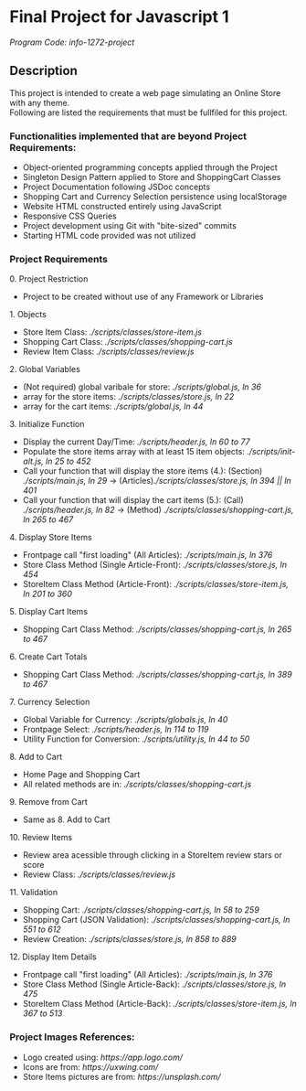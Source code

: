 # Final Project for Javascript 1

<em>Program Code: info-1272-project</em>

<h2>Description</h2>
<p>This project is intended to create a web page simulating an Online Store with any theme.<br>
Following are listed the requirements that must be fullfiled for this project.</p>

<h3>Functionalities implemented that are beyond Project Requirements:</h3>
 <ul>
    <li>Object-oriented programming concepts applied through the Project</li>
    <li>Singleton Design Pattern applied to Store and ShoppingCart Classes</li>
    <li>Project Documentation following JSDoc concepts</li>
    <li>Shopping Cart and Currency Selection persistence using localStorage</li>
    <li>Website HTML constructed entirely using JavaScript</li>
    <li>Responsive CSS Queries</li>
    <li>Project development using Git with "bite-sized" commits</li>
    <li>Starting HTML code provided was not utilized</li>
</ul>

<h3>Project Requirements</h3> 
0. Project Restriction
<ul>
    <li>Project to be created without use of any Framework or Libraries</li>
</ul>
1. Objects
<ul>
    <li>Store Item Class: <em>./scripts/classes/store-item.js</em></li>
    <li>Shopping Cart Class: <em>./scripts/classes/shopping-cart.js</em></li>
    <li>Review Item Class: <em>./scripts/classes/review.js</em></li>
</ul>
2. Global Variables
<ul>
    <li>(Not required) global varibale for store: <em>./scripts/global.js, ln 36</em></li>
    <li>array for the store items: <em>./scripts/classes/store.js, ln 22</em></li>
    <li>array for the cart items: <em>./scripts/global.js, ln 44</em></li>
</ul>
3. Initialize Function
<ul>
    <li>Display the current Day/Time: <em>./scripts/header.js, ln 60 to 77</em></li>
    <li>Populate the store items array with at least 15 item objects: <em>./scripts/init-alt.js, ln 25 to 452</em></li>
    <li>Call your function that will display the store items (4.): (Section) <em>./scripts/main.js, ln 29</em> -> (Articles)<em>./scripts/classes/store.js, ln 394 || ln 401</em></li>
    <li>Call your function that will display the cart items (5.): (Call) <em>./scripts/header.js, ln 82</em> -> (Method) <em>./scripts/classes/shopping-cart.js, ln 265 to 467</em></li>
</ul>
4. Display Store Items 
<ul>
    <li>Frontpage call "first loading" (All Articles): <em>./scripts/main.js, ln 376</em></li>
    <li>Store Class Method (Single Article-Front): <em>./scripts/classes/store.js, ln 454</em></li>
    <li>StoreItem Class Method (Article-Front): <em>./scripts/classes/store-item.js, ln 201 to 360</em></li>
</ul>
5. Display Cart Items
<ul>
    <li>Shopping Cart Class Method: <em>./scripts/classes/shopping-cart.js, ln 265 to 467</em></li>
</ul>
6. Create Cart Totals
<ul>
    <li>Shopping Cart Class Method: <em>./scripts/classes/shopping-cart.js, ln 389 to 467</em></li>
</ul>
7. Currency Selection
<ul>
    <li>Global Variable for Currency: <em>./scripts/globals.js, ln 40</em></li>
    <li>Frontpage Select: <em>./scripts/header.js, ln 114 to 119</em></li>
    <li>Utility Function for Conversion: <em>./scripts/utility.js, ln 44 to 50</em></li>
</ul>
8. Add to Cart
<ul>
    <li>Home Page and Shopping Cart</li>
    <li>All related methods are in: <em>./scripts/classes/shopping-cart.js</em></li>
</ul>
9. Remove from Cart
<ul>
    <li>Same as 8. Add to Cart</li>
</ul>
10. Review Items
<ul>
    <li>Review area acessible through clicking in a StoreItem review stars or score</li>
    <li>Review Class: <em>./scripts/classes/review.js</em></li>
</ul>
11. Validation
<ul>
    <li>Shopping Cart: <em>./scripts/classes/shopping-cart.js, ln 58 to 259</em></li>
    <li>Shopping Cart (JSON Validation): <em>./scripts/classes/shopping-cart.js, ln 551 to 612</em></li>
    <li>Review Creation: <em>./scripts/classes/store.js, ln 858 to 889</em></li>
</ul>
12. Display Item Details
<ul>
    <li>Frontpage call "first loading" (All Articles): <em>./scripts/main.js, ln 376</em></li>
    <li>Store Class Method (Single Article-Back): <em>./scripts/classes/store.js, ln 475</em></li>
    <li>StoreItem Class Method (Article-Back): <em>./scripts/classes/store-item.js, ln 367 to 513</em></li>
</ul>

<h3>Project Images References:</h3>
<ul>
    <li>Logo created using: <em>https://app.logo.com/</em></li>
    <li>Icons are from: <em>https://uxwing.com/</em></li>
    <li>Store Items pictures are from: <em>https://unsplash.com/</em></li>
</ul>
